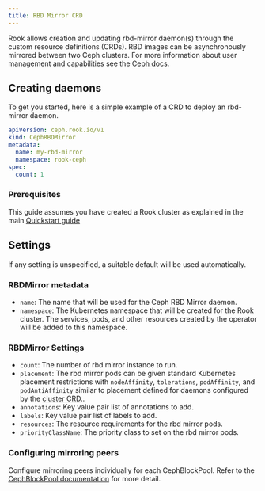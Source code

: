 ```yaml
---
title: RBD Mirror CRD
---
```


Rook allows creation and updating rbd-mirror daemon(s) through the custom resource definitions (CRDs).
RBD images can be asynchronously mirrored between two Ceph clusters.
For more information about user management and capabilities see the [Ceph docs](https://docs.ceph.com/docs/master/rbd/rbd-mirroring/).

## Creating daemons

To get you started, here is a simple example of a CRD to deploy an rbd-mirror daemon.

```yaml
apiVersion: ceph.rook.io/v1
kind: CephRBDMirror
metadata:
  name: my-rbd-mirror
  namespace: rook-ceph
spec:
  count: 1
```

### Prerequisites

This guide assumes you have created a Rook cluster as explained in the main [Quickstart guide](../../Getting-Started/quickstart.md)

## Settings

If any setting is unspecified, a suitable default will be used automatically.

### RBDMirror metadata

* `name`: The name that will be used for the Ceph RBD Mirror daemon.
* `namespace`: The Kubernetes namespace that will be created for the Rook cluster. The services, pods, and other resources created by the operator will be added to this namespace.

### RBDMirror Settings

* `count`: The number of rbd mirror instance to run.
* `placement`: The rbd mirror pods can be given standard Kubernetes placement restrictions with `nodeAffinity`, `tolerations`, `podAffinity`, and `podAntiAffinity` similar to placement defined for daemons configured by the [cluster CRD](https://github.com/rook/rook/blob/master/deploy/examples/cluster.yaml)..
* `annotations`: Key value pair list of annotations to add.
* `labels`: Key value pair list of labels to add.
* `resources`: The resource requirements for the rbd mirror pods.
* `priorityClassName`: The priority class to set on the rbd mirror pods.

### Configuring mirroring peers

Configure mirroring peers individually for each CephBlockPool. Refer to the
[CephBlockPool documentation](ceph-block-pool-crd.md#mirroring) for more detail.
